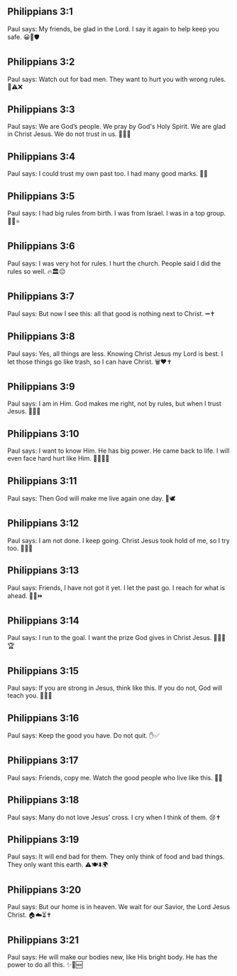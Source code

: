 ## Philippians 3:1
Paul says: My friends, be glad in the Lord. I say it again to help keep you safe. 😀🙏🛡️
## Philippians 3:2
Paul says: Watch out for bad men. They want to hurt you with wrong rules. 👀⚠️❌
## Philippians 3:3
Paul says: We are God’s people. We pray by God's Holy Spirit. We are glad in Christ Jesus. We do not trust in us. 🙏✨💖
## Philippians 3:4
Paul says: I could trust my own past too. I had many good marks. 📝🏅
## Philippians 3:5
Paul says: I had big rules from birth. I was from Israel. I was in a top group. 🍼📜⭐
## Philippians 3:6
Paul says: I was very hot for rules. I hurt the church. People said I did the rules so well. 🔥🏛️😔
## Philippians 3:7
Paul says: But now I see this: all that good is nothing next to Christ. ➖✝️
## Philippians 3:8
Paul says: Yes, all things are less. Knowing Christ Jesus my Lord is best. I let those things go like trash, so I can have Christ. 🗑️❤️✝️
## Philippians 3:9
Paul says: I am in Him. God makes me right, not by rules, but when I trust Jesus. 🤝🙏✅
## Philippians 3:10
Paul says: I want to know Him. He has big power. He came back to life. I will even face hard hurt like Him. 💪✨🌅😣
## Philippians 3:11
Paul says: Then God will make me live again one day. 🌅🕊️
## Philippians 3:12
Paul says: I am not done. I keep going. Christ Jesus took hold of me, so I try too. 🏃‍♂️🫶
## Philippians 3:13
Paul says: Friends, I have not got it yet. I let the past go. I reach for what is ahead. 🧠🚫⏩
## Philippians 3:14
Paul says: I run to the goal. I want the prize God gives in Christ Jesus. 🏃‍♂️🎯🏆
## Philippians 3:15
Paul says: If you are strong in Jesus, think like this. If you do not, God will teach you. 🧠💡📖
## Philippians 3:16
Paul says: Keep the good you have. Do not quit. ✋✅
## Philippians 3:17
Paul says: Friends, copy me. Watch the good people who live like this. 👀👣
## Philippians 3:18
Paul says: Many do not love Jesus’ cross. I cry when I think of them. 😢✝️
## Philippians 3:19
Paul says: It will end bad for them. They only think of food and bad things. They only want this earth. ⚠️🍽️⬇️🌍
## Philippians 3:20
Paul says: But our home is in heaven. We wait for our Savior, the Lord Jesus Christ. 🏠☁️⏳✝️
## Philippians 3:21
Paul says: He will make our bodies new, like His bright body. He has the power to do all this. ✨💪🆕
